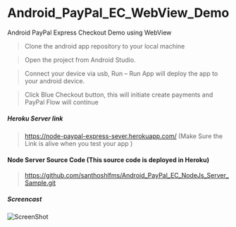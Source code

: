 # Android_PayPal_EC_WebView_Demo

Android PayPal Express Checkout Demo using WebView

>Clone the android app repository to your local machine 

>Open the project from Android Studio.

>Connect your device via usb, Run – Run App will deploy the app to your android device.

>Click Blue Checkout button, this will initiate create payments and PayPal Flow will continue 

##### Heroku Server link 

>https://node-paypal-express-sever.herokuapp.com/ (Make Sure the Link is alive when you test your app  )

#### Node Server Source Code (This source code is deployed in Heroku) 

>https://github.com/santhoshlfms/Android_PayPal_EC_NodeJs_Server_Sample.git

##### Screencast

![ScreenShot](https://github.com/santhoshlfms/Android_PayPal_EC_CustomTab_Demo/blob/master/gif_screenshot.gif)
